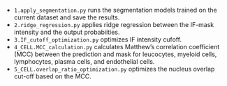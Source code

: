 

- `1.apply_segmentation.py` runs the segmentation models trained on the current dataset and save the results.
- `2.ridge_regression.py` applies ridge regression between the IF-mask intensity and the output probabiities.
- `3.IF_cutoff_optimization.py` optimizes IF intensity cufoff. 
- `4_CELL.MCC_calculation.py` calculates Matthew’s correlation coefficient (MCC) between the prediction and mask for leucocytes, myeloid cells, lymphocytes, plasma cells, and endothelial cells.
- `5_CELL.overlap_ratio_optimization.py` optimizes the nucleus overlap cut-off based on the MCC.
